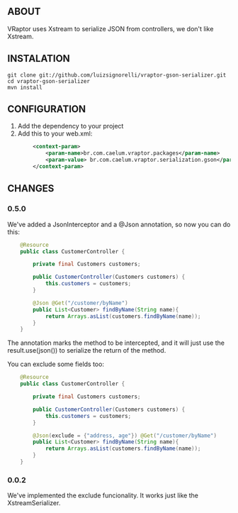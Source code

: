 ## ABOUT

VRaptor uses Xstream to serialize JSON from controllers, we don't like Xstream.

## INSTALATION

    git clone git://github.com/luizsignorelli/vraptor-gson-serializer.git
    cd vraptor-gson-serializer
    mvn install

## CONFIGURATION

1. Add the dependency to your project
2. Add this to your web.xml:

```xml
        <context-param>
            <param-name>br.com.caelum.vraptor.packages</param-name>
            <param-value> br.com.caelum.vraptor.serialization.gson</param-value>
        </context-param>
```

## CHANGES

### 0.5.0

We've added a JsonInterceptor and a @Json annotation, so now you can do this:

```java
    @Resource
    public class CustomerController {

        private final Customers customers;

        public CustomerController(Customers customers) {
            this.customers = customers;
        }

        @Json @Get("/customer/byName")
        public List<Customer> findByName(String name){
            return Arrays.asList(customers.findByName(name));
        }
    }
```

The annotation marks the method to be intercepted, and it will just use the result.use(json()) to serialize the return of the method.

You can exclude some fields too:

```java
    @Resource
    public class CustomerController {

        private final Customers customers;

        public CustomerController(Customers customers) {
            this.customers = customers;
        }

        @Json(exclude = {"address, age"}) @Get("/customer/byName")
        public List<Customer> findByName(String name){
            return Arrays.asList(customers.findByName(name));
        }
    }
```

### 0.0.2

We've implemented the exclude funcionality. It works just like the XstreamSerializer.
